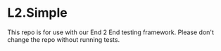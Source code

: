 # L2.Simple
This repo is for use with our End 2 End testing framework. Please don't change the repo without running tests.
